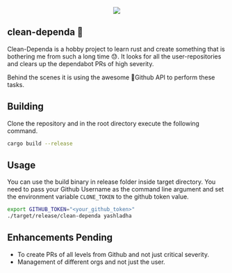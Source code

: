 <p align="center"> <img src="http://ForTheBadge.com/images/badges/made-with-rust.svg" /> </p>

## clean-dependa 🧹

Clean-Dependa is a hobby project to learn rust and create something that is
bothering me from such a long time 😓. It looks for all the user-repositories and
clears up the dependabot PRs of high severity.

Behind the scenes it is using the awesome 🤘Github API to perform these tasks.

## Building

Clone the repository and in the root directory execute the following command.

```sh
cargo build --release
```

## Usage

You can use the build binary in release folder inside target directory. You need
to pass your Github Username as the command line argument and set the
environment variable `CLONE_TOKEN` to the github token value.

```sh
export GITHUB_TOKEN="<your_github_token>"
./target/release/clean-dependa yashladha
```

## Enhancements Pending

* To create PRs of all levels from Github and not just critical severity.
* Management of different orgs and not just the user.
